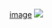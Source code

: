 [image](https://github.com/user-attachments/assets/eea8f971-5b37-42b1-b745-1a84fef7aeaa)
<img src= "https://github.com/user-attachments/assets/5ed460e3-3fc8-4d06-8e5c-1bd591552f72"/>  
